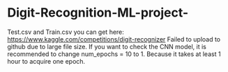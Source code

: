 # Digit-Recognition-ML-project-

Test.csv and Train.csv you can get here: https://www.kaggle.com/competitions/digit-recognizer
Failed to upload to github due to large file size.
If you want to check the CNN model, it is recommended to change num_epochs = 10 to 1. Because it takes at least 1 hour to acquire one epoch.
